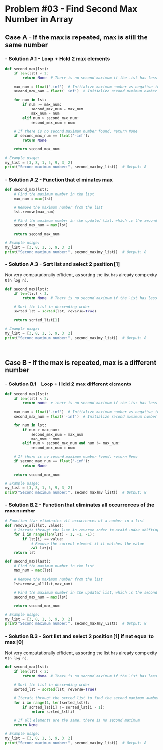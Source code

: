 # Problem #03 - Find Second Max Number in Array

## Case A - If the max is repeated, max is still the same number
### - Solution A.1 - Loop + Hold 2 max elements
```python
def second_max(lst):
    if len(lst) < 2:
        return None  # There is no second maximum if the list has less than 2 elements

    max_num = float('-inf')  # Initialize maximum number as negative infinity
    second_max_num = float('-inf')  # Initialize second maximum number as negative infinity

    for num in lst:
        if num >= max_num:
            second_max_num = max_num
            max_num = num
        elif num > second_max_num:
            second_max_num = num

    # If there is no second maximum number found, return None
    if second_max_num == float('-inf'):
        return None

    return second_max_num

# Example usage:
my_list = [3, 8, 1, 6, 9, 3, 2]
print("Second maximum number:", second_max(my_list))  # Output: 8
```

### - Solution A.2 - Function that eliminates max
```python
def second_max(lst):
    # Find the maximum number in the list
    max_num = max(lst)

    # Remove the maximum number from the list
    lst.remove(max_num)

    # Find the maximum number in the updated list, which is the second maximum
    second_max_num = max(lst)

    return second_max_num

# Example usage:
my_list = [3, 8, 1, 6, 9, 3, 2]
print("Second maximum number:", second_max(my_list))  # Output: 8
```

### - Solution A.3 - Sort list and select 2 position [1]
Not very computationally efficient, as sorting the list has already complexity `O(n log n)`.
```python
def second_max(lst):
    if len(lst) < 2:
        return None  # There is no second maximum if the list has less than 2 elements

    # Sort the list in descending order
    sorted_lst = sorted(lst, reverse=True)

    return sorted_list[1]

# Example usage:
my_list = [3, 8, 1, 6, 9, 3, 2]
print("Second maximum number:", second_max(my_list))  # Output: 8
```
<br/>

## Case B - If the max is repeated, max is a different number

### - Solution B.1 - Loop + Hold 2 max different elements
```python
def second_max(lst):
    if len(lst) < 2:
        return None  # There is no second maximum if the list has less than 2 elements

    max_num = float('-inf')  # Initialize maximum number as negative infinity
    second_max_num = float('-inf')  # Initialize second maximum number as negative infinity

    for num in lst:
        if num > max_num:
            second_max_num = max_num
            max_num = num
        elif num > second_max_num and num != max_num:
            second_max_num = num

    # If there is no second maximum number found, return None
    if second_max_num == float('-inf'):
        return None

    return second_max_num

# Example usage:
my_list = [3, 8, 1, 6, 9, 3, 2]
print("Second maximum number:", second_max(my_list))  # Output: 8
```

### - Solution B.2 - Function that eliminates all occurrences of the max number
```python
# Function thar eliminates all occurrences of a number in a list
def remove_all(lst, value):
    # Iterate through the list in reverse order to avoid index shifting
    for i in range(len(lst) - 1, -1, -1):
        if lst[i] == value:
            # Remove the current element if it matches the value
            del lst[I]
    return lst

def second_max(last):
    # Find the maximum number in the list
    max_num = max(lst)

    # Remove the maximum number from the list
    lst=remove_all(lst,max_num)

    # Find the maximum number in the updated list, which is the second maximum
    second_max_num = max(lst)

    return second_max_num

# Example usage:
my_list = [3, 8, 1, 6, 9, 3, 2]
print("Second maximum number:", second_max(my_list))  # Output: 8
```
### - Solution B.3 - Sort list and select 2 position [1] if not equal to max [0]
Not very computationally efficient, as sorting the list has already complexity `O(n log n)`.
```python
def second_max(lst):
    if len(lst) < 2:
        return None  # There is no second maximum if the list has less than 2 elements

    # Sort the list in descending order
    sorted_lst = sorted(lst, reverse=True)

    # Iterate through the sorted list to find the second maximum number
    for i in range(1, len(sorted_lst)):
        if sorted_lst[i] != sorted_lst[i - 1]:
            return sorted_lst[i]

    # If all elements are the same, there is no second maximum
    return None

# Example usage:
my_list = [3, 8, 1, 6, 9, 3, 2]
print("Second maximum number:", second_max(my_list))  # Output: 8
```
